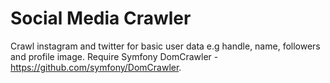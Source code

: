 Social Media Crawler
====================

Crawl instagram and twitter for basic user data e.g handle, name, followers and profile image. Require Symfony DomCrawler - https://github.com/symfony/DomCrawler.
